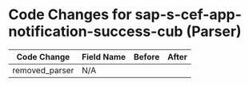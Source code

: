 # Code Changes for sap-s-cef-app-notification-success-cub (Parser)

| Code Change | Field Name | Before | After |
|-------------|------------|--------|-------|
| removed_parser | N/A |  |  |